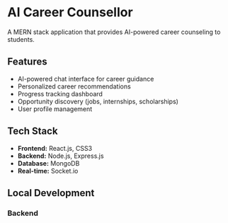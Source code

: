 # AI Career Counsellor

A MERN stack application that provides AI-powered career counseling to students.

## Features
- AI-powered chat interface for career guidance
- Personalized career recommendations
- Progress tracking dashboard
- Opportunity discovery (jobs, internships, scholarships)
- User profile management

## Tech Stack
- **Frontend:** React.js, CSS3
- **Backend:** Node.js, Express.js
- **Database:** MongoDB
- **Real-time:** Socket.io

## Local Development

### Backend
